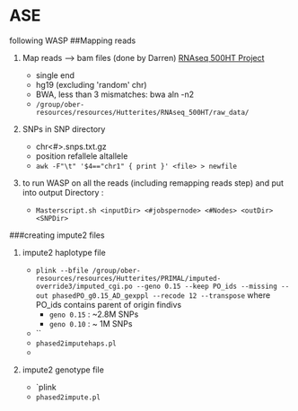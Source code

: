# ASE

following WASP
##Mapping reads

1. Map reads --> bam files (done by Darren) 
[RNAseq 500HT Project](https://oberlab-tk.uchicago.edu/wiki/Hutterites/RNAseq%20500HT%20Project)
    * single end
    * hg19 (excluding 'random' chr)
    * BWA, less than 3 mismatches: bwa aln -n2
    * `/group/ober-resources/resources/Hutterites/RNAseq_500HT/raw_data/`
    
2. SNPs in SNP directory

    * chr<#>.snps.txt.gz
    * position refallele altallele
    * `awk -F"\t" '$4=="chr1" { print }' <file> > newfile` 


3. to run WASP on all the reads (including remapping reads step) and put into output Directory : 
  
   * `Masterscript.sh <inputDir> <#jobspernode> <#Nodes> <outDir> <SNPDir>`
   

###creating impute2 files

1. impute2 haplotype file
   * `plink --bfile /group/ober-resources/resources/Hutterites/PRIMAL/imputed-override3/imputed_cgi.po --geno 0.15 --keep PO_ids --missing --out phasedPO_g0.15_AD_gexppl --recode 12 --transpose` where PO_ids contains parent of origin findivs
      * `geno 0.15` : ~2.8M SNPs
      * `geno 0.10` : ~ 1M SNPs
   * ``
   * `phased2imputehaps.pl`
   * 
   
2. impute2 genotype file
   * `plink 
   * `phased2impute.pl`
   

   
